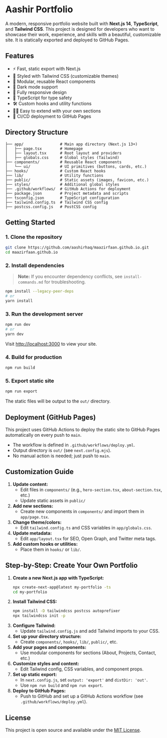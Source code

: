 # Aashir Portfolio

A modern, responsive portfolio website built with **Next.js 14**, **TypeScript**, and **Tailwind CSS**. This project is designed for developers who want to showcase their work, experience, and skills with a beautiful, customizable site. It is statically exported and deployed to GitHub Pages.

## Features
- ⚡ Fast, static export with Next.js
- 🎨 Styled with Tailwind CSS (customizable themes)
- 🧩 Modular, reusable React components
- 🌙 Dark mode support
- 📱 Fully responsive design
- 📝 TypeScript for type safety
- 🛠️ Custom hooks and utility functions
- 🧑‍💻 Easy to extend with your own sections
- 🚀 CI/CD deployment to GitHub Pages

## Directory Structure
```
├── app/                # Main app directory (Next.js 13+)
│   ├── page.tsx        # Homepage
│   ├── layout.tsx      # Root layout and providers
│   ├── globals.css     # Global styles (Tailwind)
├── components/         # Reusable React components
│   └── ui/             # UI primitives (buttons, cards, etc.)
├── hooks/              # Custom React hooks
├── lib/                # Utility functions
├── public/             # Static assets (images, favicon, etc.)
├── styles/             # Additional global styles
├── .github/workflows/  # GitHub Actions for deployment
├── package.json        # Project metadata and scripts
├── tsconfig.json       # TypeScript configuration
├── tailwind.config.ts  # Tailwind CSS config
├── postcss.config.js   # PostCSS config
```

## Getting Started

### 1. **Clone the repository**
```bash
git clone https://github.com/aashirhaq/maazirfaan.github.io.git
cd maazirfaan.github.io
```

### 2. **Install dependencies**
> **Note:** If you encounter dependency conflicts, see `install-commands.md` for troubleshooting.

```bash
npm install --legacy-peer-deps
# or
yarn install
```

### 3. **Run the development server**
```bash
npm run dev
# or
yarn dev
```
Visit [http://localhost:3000](http://localhost:3000) to view your site.

### 4. **Build for production**
```bash
npm run build
```

### 5. **Export static site**
```bash
npm run export
```
The static files will be output to the `out/` directory.

## Deployment (GitHub Pages)
This project uses GitHub Actions to deploy the static site to GitHub Pages automatically on every push to `main`.

- The workflow is defined in `.github/workflows/deploy.yml`.
- Output directory is `out/` (see `next.config.mjs`).
- No manual action is needed; just push to `main`.

## Customization Guide

1. **Update content:**
   - Edit files in `components/` (e.g., `hero-section.tsx`, `about-section.tsx`, etc.)
   - Update static assets in `public/`
2. **Add new sections:**
   - Create new components in `components/` and import them in `app/page.tsx`.
3. **Change theme/colors:**
   - Edit `tailwind.config.ts` and CSS variables in `app/globals.css`.
4. **Update metadata:**
   - Edit `app/layout.tsx` for SEO, Open Graph, and Twitter meta tags.
5. **Add custom hooks or utilities:**
   - Place them in `hooks/` or `lib/`.

## Step-by-Step: Create Your Own Portfolio

1. **Create a new Next.js app with TypeScript:**
   ```bash
   npx create-next-app@latest my-portfolio -ts
   cd my-portfolio
   ```
2. **Install Tailwind CSS:**
   ```bash
   npm install -D tailwindcss postcss autoprefixer
   npx tailwindcss init -p
   ```
3. **Configure Tailwind:**
   - Update `tailwind.config.js` and add Tailwind imports to your CSS.
4. **Set up your directory structure:**
   - Create `components/`, `hooks/`, `lib/`, `public/`, etc.
5. **Add your pages and components:**
   - Use modular components for sections (About, Projects, Contact, etc.)
6. **Customize styles and content:**
   - Edit Tailwind config, CSS variables, and component props.
7. **Set up static export:**
   - In `next.config.js`, set `output: 'export'` and `distDir: 'out'`.
   - Use `npm run build` and `npm run export`.
8. **Deploy to GitHub Pages:**
   - Push to GitHub and set up a GitHub Actions workflow (see `.github/workflows/deploy.yml`).

## License

This project is open source and available under the [MIT License](LICENSE). 